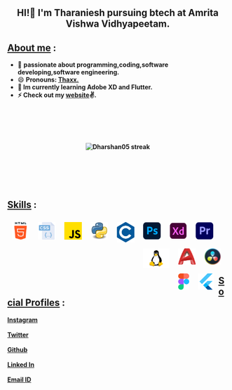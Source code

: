 
## <p align="center"><b>HI!👋 I'm Tharaniesh pursuing btech at Amrita Vishwa Vidhyapeetam.</b></p>
## <u>About me</u> :
- 🔭 <b>passionate about programming,coding,software developing,software engineering.  </b>
- 😄 <b>Pronouns: <u>Thaxx.</u><b>
- 🔮 <b>Im currently learning Adobe XD and Flutter.</b>
- ⚡ <b>Check out my [website](https://tharaniesh3.github.io/website/)✌️.</b>
<br>
<p align="center">
    <a>
        <img style="margin:50px" alt="Dharshan05 streak" src="https://github-readme-streak-stats.herokuapp.com/?user=OSDcronix&theme=midnight-purple&hide_border=true&border=DD0404&ring=00DDCF&background=000000&stroke=00DDAA&fire=DD08DC&currStreakNum=DD0202"/>
    </center></a>
</p>
<br>

## <u>Skills</u> :

<img align="left" alt="HTML5" width="40px" style="margin:10px"  src="assets/html-5.png" />
<img align="left" alt="CSS3" width="40px" style="margin:10px"  src="assets/css.png" />
<img align="left" alt="JavaScript" width="40px" style="margin:10px"  src="assets/js.png" />
<img align="left" alt="Python" width="40px" style="margin:10px"  src="assets/python.png" />
<img align="left" alt="c" width="40px" style="margin:10px"  src="assets/c.png" />
<img align="left" alt="photoshop" width="40px" style="margin:10px"  src="assets/photoshop.png" />
<img align="left" alt="xd" width="40px" style="margin:10px"  src="assets/xd.png" />
<img align="left" alt="premeire pro" width="40px" style="margin:10px"  src="assets/premiere-pro.png" />
<img align="left" alt="linux" width="60px" style="margin:10px"  src="assets/linux.png" />
<img align="left" alt="Autocad" width="40px" height="37" style="margin:10px"  src="assets/autocad.png" />
<img align="left" alt="davinci" width="auto" height="37" style="margin:10px"  src="assets/davinci.png" />
<img align="left" alt="figma" width="auto" height="37" style="margin:10px"  src="assets/figma.png" />
<img align="left" alt="flutter" width="auto" height="37" style="margin:10px"  src="assets/flutter.png" />
<br>
<br>
<br>
<br>
<br> 
<br>

## <u>Social Profiles</u> :
[Instagram](https://www.instagram.com/dharshan._.0305_/)
<br>
<br>
[Twitter](https://twitter.com/DHARSHAN0305)
<br>
<br>
[Github](https://github.com/OSDcronix/)
<br>
<br>
[Linked In](https://www.linkedin.com/in/dharshan-r-919a75257/)
<br>
<br>
[Email ID](mailto:zoro0305.2004@gmail.com)
<br> 
<br>
</span>
